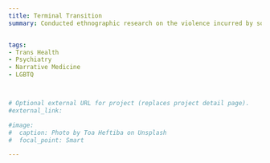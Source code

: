 ```yaml
---
title: Terminal Transition
summary: Conducted ethnographic research on the violence incurred by societal narratives of gender “transition” as a finite, terminal process [2 only author manuscripts in preparation]


tags:
- Trans Health
- Psychiatry
- Narrative Medicine
- LGBTQ



# Optional external URL for project (replaces project detail page).
#external_link: 

#image:
#  caption: Photo by Toa Heftiba on Unsplash
#  focal_point: Smart

---
```

